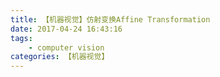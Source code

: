 ```yaml
---
title: 【机器视觉】仿射变换Affine Transformation
date: 2017-04-24 16:43:16
tags:
    - computer vision
categories: 【机器视觉】
---
```

